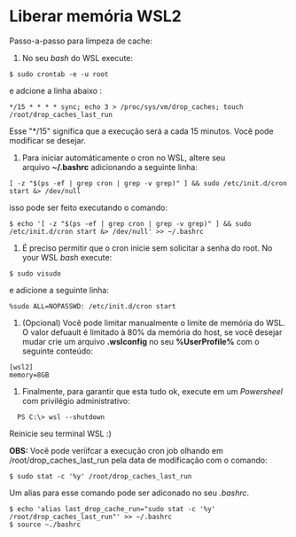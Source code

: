 # Liberar memória WSL2

Passo-a-passo para limpeza de cache:

1. No seu _bash_ do WSL execute: 
  ~~~ terminal
  $ sudo crontab -e -u root
  ~~~
  e adcione a linha abaixo :
  ~~~
  */15 * * * * sync; echo 3 > /proc/sys/vm/drop_caches; touch /root/drop_caches_last_run
  ~~~
  Esse "\*/15" significa que a execução será a cada 15 minutos. Você pode modificar se desejar.

1. Para iniciar automáticamente o cron no WSL, altere seu arquivo **~/.bashrc** adicionando a seguinte linha:
  ~~~
  [ -z "$(ps -ef | grep cron | grep -v grep)" ] && sudo /etc/init.d/cron start &> /dev/null
  ~~~
  isso pode ser feito executando o comando:
  ~~~ terminal
  $ echo '[ -z "$(ps -ef | grep cron | grep -v grep)" ] && sudo /etc/init.d/cron start &> /dev/null' >> ~/.bashrc
  ~~~

1. É preciso permitir que o cron inicie sem solicitar a senha do root. No your WSL _bash_ execute:
  ~~~ terminal
  $ sudo visudo 
  ~~~
  e adicione a seguinte linha:
  ~~~ 
  %sudo ALL=NOPASSWD: /etc/init.d/cron start
  ~~~

1. (Opcional) Você pode limitar manualmente o limite de memória do WSL. O valor defuault é limitado à 80% da memória do host, se você desejar mudar crie um arquivo **.wslconfig** no seu **%UserProfile%** com o seguinte conteúdo:
  ~~~
  [wsl2]
  memory=8GB
  ~~~

1. Finalmente, para garantir que esta tudo ok, execute em um _Powersheel_ com privilégio administrativo:
  ~~~ terminal
    PS C:\> wsl --shutdown
  ~~~
  Reinicie seu terminal WSL :)

**OBS:** Você pode veriifcar a execução cron job olhando em /root/drop_caches_last_run pela data de modificação com o comando: 
  ~~~ terminal
  $ sudo stat -c '%y' /root/drop_caches_last_run
  ~~~
  Um alias para esse comando pode ser adiconado no seu _.bashrc_.
  ~~~ terminal
  $ echo 'alias last_drop_cache_run="sudo stat -c '%y' /root/drop_caches_last_run"' >> ~/.bashrc
  $ source ~./bashrc
  ~~~
  
